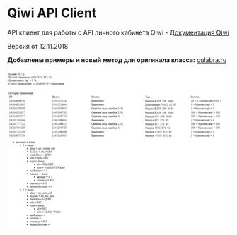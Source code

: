 # Qiwi API Client
API клиент для работы с API личного кабинета Qiwi - [Документация Qiwi](https://developer.qiwi.com/qiwiwallet/qiwicom_ru.html)<br>

Версия от 12.11.2018<br>

<b>Добавлены примеры и новый метод для оригинала класса:</b> [culabra.ru](https://culabra.ru/qiwi-api-class-php-klass-dlya-raboty-s-api-qiwi)<br><br>
![Screenshot](https://github.com/Set89/Qiwi-API-Client-PHP/raw/master/1.jpg?raw=true) 
